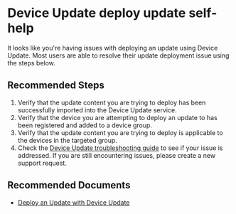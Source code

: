 <properties
  pagetitle="Device Update deploy update self-help"
  description=""
  service=""
  resource=""
  ms.author="lichris"
  selfhelptype="Generic"
  supporttopicids="32787857"
  productpesids="17393"
  cloudenvironments="blackforest,fairfax,mooncake,public,ussec,usnat"
  disableclouds=""
  articleid="11baa29b-6fde-411f-b93c-13a728a2876e"
  ownershipid="EDS_AzureDeviceUpdate" />
# Device Update deploy update self-help

It looks like you're having issues with deploying an update using Device Update. Most users are able to resolve their update deployment issue using the steps below.

## **Recommended Steps**

1. Verify that the update content you are trying to deploy has been successfully imported into the Device Update service.
2. Verify that the device you are attempting to deploy an update to has been registered and added to a device group.
3. Verify that the update content you are trying to deploy is applicable to the devices in the targeted group.
4. Check the [Device Update troubleshooting guide](https://) to see if your issue is addressed. If you are still encountering issues, please create a new support request.

## **Recommended Documents**

* [Deploy an Update with Device Update](https://)
